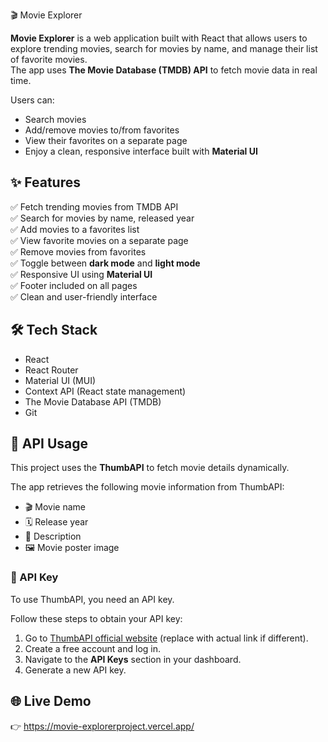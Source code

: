 🎬 Movie Explorer

**Movie Explorer** is a web application built with React that allows users to explore trending movies, search for movies by name, and manage their list of favorite movies.  
The app uses **The Movie Database (TMDB) API** to fetch movie data in real time.

Users can:

- Search movies
- Add/remove movies to/from favorites
- View their favorites on a separate page
- Enjoy a clean, responsive interface built with **Material UI**

## ✨ Features

✅ Fetch trending movies from TMDB API  
✅ Search for movies by name, released year  
✅ Add movies to a favorites list  
✅ View favorite movies on a separate page  
✅ Remove movies from favorites  
✅ Toggle between **dark mode** and **light mode**  
✅ Responsive UI using **Material UI**  
✅ Footer included on all pages  
✅ Clean and user-friendly interface

## 🛠️ Tech Stack

- React
- React Router
- Material UI (MUI)
- Context API (React state management)
- The Movie Database API (TMDB)
- Git 

## 📡 API Usage

This project uses the **ThumbAPI** to fetch movie details dynamically.

The app retrieves the following movie information from ThumbAPI:
- 🎬 Movie name
- 🗓️ Release year
- 📝 Description
- 🖼️ Movie poster image

### 🔑 API Key

To use ThumbAPI, you need an API key.

Follow these steps to obtain your API key:

1. Go to [ThumbAPI official website](https://thumbapi.com) (replace with actual link if different).
2. Create a free account and log in.
3. Navigate to the **API Keys** section in your dashboard.
4. Generate a new API key.

## 🌐 Live Demo
👉 https://movie-explorerproject.vercel.app/
